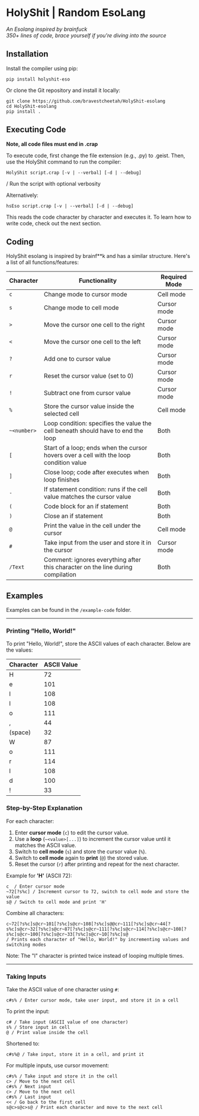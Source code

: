 # HolyShit | Random EsoLang

*An Esolang inspired by brainfuck*  
*350+ lines of code, brace yourself if you're diving into the source*

## Installation

Install the compiler using pip:
```bash/terminal
pip install holyshit-eso
```

Or clone the Git repository and install it locally:
```bash/terminal
git clone https://github.com/bravestcheetah/HolyShit-esolang
cd HolyShit-esolang
pip install .
```

## Executing Code
**Note, all code files must end in .crap**

To execute code, first change the file extension (e.g., .py) to .geist. Then, use the HolyShit command to run the compiler:
``` Bash/terminal
HolyShit script.crap [-v | --verbal] [-d | --debug]
```
/ Run the script with optional verbosity

Alternatively:
``` Bash/terminal
hsEso script.crap [-v | --verbal] [-d | --debug]
```

This reads the code character by character and executes it. To learn how to write code, check out the next section.


## Coding

HolyShit esolang is inspired by brainf**k and has a similar structure. Here's a list of all functions/features:

| Character    | Functionality | Required Mode |
|--------------|---------------|---------------|
| `c`          | Change mode to cursor mode | Cell mode |
| `s`          | Change mode to cell mode | Cursor mode |
| `>`          | Move the cursor one cell to the right | Cursor mode |
| `<`          | Move the cursor one cell to the left | Cursor mode |
| `?`          | Add one to cursor value | Cursor mode |
| `r`          | Reset the cursor value (set to 0) | Cursor mode |
| `!`          | Subtract one from cursor value | Cursor mode |
| `%`          | Store the cursor value inside the selected cell | Cell mode |
| `~<number>`  | Loop condition: specifies the value the cell beneath should have to end the loop | Both |
| `[`          | Start of a loop; ends when the cursor hovers over a cell with the loop condition value | Both |
| `]`          | Close loop; code after executes when loop finishes | Both |
| `-`          | If statement condition: runs if the cell value matches the cursor value | Both |
| `(`          | Code block for an if statement | Both |
| `)`          | Close an if statement | Both |
| `@`          | Print the value in the cell under the cursor | Cell mode |
| `#`          | Take input from the user and store it in the cursor | Cursor mode |
| `/Text`      | Comment: ignores everything after this character on the line during compilation | Both |

## Examples

Examples can be found in the `/example-code` folder.

---
### Printing "Hello, World!"

To print "Hello, World!", store the ASCII values of each character. Below are the values:

| Character | ASCII Value |
|-----------|-------------|
| H         | 72          |
| e         | 101         |
| l         | 108         |
| l         | 108         |
| o         | 111         |
| ,         | 44          |
| (space)   | 32          |
| W         | 87          |
| o         | 111         |
| r         | 114         |
| l         | 108         |
| d         | 100         |
| !         | 33          |

### Step-by-Step Explanation

For each character:
1. Enter **cursor mode** (`c`) to edit the cursor value.
2. Use a **loop** (`~<value>[...]`) to increment the cursor value until it matches the ASCII value.
3. Switch to **cell mode** (`s`) and store the cursor value (`%`).
4. Switch to **cell mode** again to **print** (`@`) the stored value.
5. Reset the cursor (`r`) after printing and repeat for the next character.

Example for **'H'** (ASCII 72):
``` HolyShit
c  / Enter cursor mode
~72[?s%c] / Increment cursor to 72, switch to cell mode and store the value
s@ / Switch to cell mode and print 'H'
```

Combine all characters:
``` HolyShit
c~72[?s%c]s@cr~101[?s%c]s@cr~108[?s%c]s@@cr~111[?s%c]s@cr~44[?s%c]s@cr~32[?s%c]s@cr~87[?s%c]s@cr~111[?s%c]s@cr~114[?s%c]s@cr~108[?s%c]s@cr~100[?s%c]s@cr~33[?s%c]s@cr~10[?s%c]s@
/ Prints each character of "Hello, World!" by incrementing values and switching modes
```

Note: The "l" character is printed twice instead of looping multiple times.

---

### Taking Inputs

Take the ASCII value of one character using `#`:
``` HolyShit
c#s% / Enter cursor mode, take user input, and store it in a cell
```

To print the input:
``` HolyShit
c# / Take input (ASCII value of one character)
s% / Store input in cell
@ / Print value inside the cell
```

Shortened to:
``` HolyShit
c#s%@ / Take input, store it in a cell, and print it
```

For multiple inputs, use cursor movement:
```HolyShit
c#s% / Take input and store it in the cell
c> / Move to the next cell
c#s% / Next input
c> / Move to the next cell
c#s% / Last input
<< / Go back to the first cell
s@c>s@c>s@ / Print each character and move to the next cell
```
